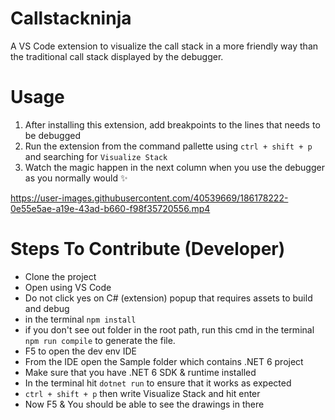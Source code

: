 # Callstackninja
A VS Code extension to visualize the call stack in a more friendly way
than the traditional call stack displayed by the debugger.

# Usage
1. After installing this extension, add breakpoints to the lines that needs to be debugged
2. Run the extension from the command pallette using `ctrl + shift + p` and searching for `Visualize Stack`
3. Watch the magic happen in the next column when you use the debugger as you normally would ✨

https://user-images.githubusercontent.com/40539669/186178222-0e55e5ae-a19e-43ad-b660-f98f35720556.mp4

# Steps To Contribute (Developer)
- Clone the project
- Open using VS Code
- Do not click yes on C# (extension) popup that requires assets to build and debug
- in the terminal `npm install`
- if you don't see out folder in the root path, run this cmd in the terminal `npm run compile` to generate the file.
- F5 to open the dev env IDE
- From the IDE open the Sample folder which contains .NET 6 project
- Make sure that you have .NET 6 SDK & runtime installed
- In the terminal hit `dotnet run` to ensure that it works as expected
- `ctrl + shift + p` then write Visualize Stack and hit enter
- Now F5 & You should be able to see the drawings in there

<!--
## Features

Describe specific features of your extension including screenshots of your extension in action. Image paths are relative to this README file.

For example if there is an image subfolder under your extension project workspace:

\!\[feature X\]\(images/feature-x.png\)

> Tip: Many popular extensions utilize animations. This is an excellent way to show off your extension! We recommend short, focused animations that are easy to follow.

## Requirements

If you have any requirements or dependencies, add a section describing those and how to install and configure them.

## Extension Settings

Include if your extension adds any VS Code settings through the `contributes.configuration` extension point.

For example:

This extension contributes the following settings:

* `myExtension.enable`: Enable/disable this extension.
* `myExtension.thing`: Set to `blah` to do something.

## Known Issues

Calling out known issues can help limit users opening duplicate issues against your extension.

## Release Notes

Users appreciate release notes as you update your extension.

### 1.0.0

Initial release of ...

### 1.0.1

Fixed issue #.

### 1.1.0

Added features X, Y, and Z.

---

## Following extension guidelines

Ensure that you've read through the extensions guidelines and follow the best practices for creating your extension.

* [Extension Guidelines](https://code.visualstudio.com/api/references/extension-guidelines)

## Working with Markdown

You can author your README using Visual Studio Code. Here are some useful editor keyboard shortcuts:

* Split the editor (`Cmd+\` on macOS or `Ctrl+\` on Windows and Linux).
* Toggle preview (`Shift+Cmd+V` on macOS or `Shift+Ctrl+V` on Windows and Linux).
* Press `Ctrl+Space` (Windows, Linux, macOS) to see a list of Markdown snippets.

## For more information

* [Visual Studio Code's Markdown Support](http://code.visualstudio.com/docs/languages/markdown)
* [Markdown Syntax Reference](https://help.github.com/articles/markdown-basics/)

**Enjoy!**
-->
